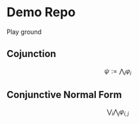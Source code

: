 # Demo Repo
Play ground 
## Cojunction 
$$\psi:= \bigwedge_i\varphi_i$$
## Conjunctive Normal Form
$$\bigvee_i \bigwedge_j \varphi_{i,j} $$    